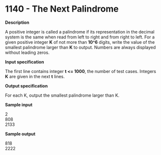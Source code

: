 # 1140 - The Next Palindrome

**Description**

A positive integer is called a palindrome if its representation in the decimal system is the same when read from left to right and from right to left. For a given positive integer **K** of not more than **10^6** digits, write the value of the smallest palindrome larger than **K** to output. Numbers are always displayed without leading zeros.

**Input specification**

The first line contains integer **t <= 1000**, the number of test cases. Integers **K** are given in the next **t** lines.

**Output specification**

For each K, output the smallest palindrome larger than K.

**Sample input**
<br/>

2<br/>
808<br/>
2133<br/>

**Sample output**
<br/>

818<br/>
2222<br/>